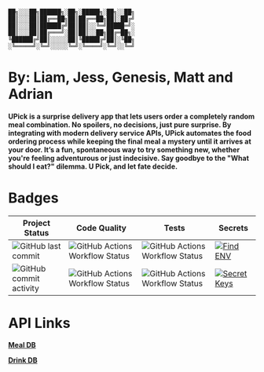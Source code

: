 ```
██╗░░░██╗██████╗░██╗░█████╗░██╗░░██╗
██║░░░██║██╔══██╗██║██╔══██╗██║░██╔╝
██║░░░██║██████╔╝██║██║░░╚═╝█████═╝░
██║░░░██║██╔═══╝░██║██║░░██╗██╔═██╗░
╚██████╔╝██║░░░░░██║╚█████╔╝██║░╚██╗
░╚═════╝░╚═╝░░░░░╚═╝░╚════╝░╚═╝░░╚═╝
```

# By: Liam, Jess, Genesis, Matt and Adrian


#### UPick is a surprise delivery app that lets users order a completely random meal combination. No spoilers, no decisions, just pure surprise. By integrating with modern delivery service APIs, UPick automates the food ordering process while keeping the final meal a mystery until it arrives at your door. It’s a fun, spontaneous way to try something new, whether you're feeling adventurous or just indecisive. Say goodbye to the "What should I eat?" dilemma. U Pick, and let fate decide.




# Badges
| Project Status | Code Quality | Tests | Secrets |
|--------|--------|--------|--------|
| ![GitHub last commit](https://img.shields.io/github/last-commit/LGugs3/Surprise-Delivery-App) | ![GitHub Actions Workflow Status](https://img.shields.io/github/actions/workflow/status/LGugs3/Surprise-Delivery-App/codeql.yml?event=schedule&label=Schedule%20CodeQL) | ![GitHub Actions Workflow Status](https://img.shields.io/github/actions/workflow/status/LGugs3/Surprise-Delivery-App/flutterTests.yml?event=schedule&label=Scheduled%20Tests) | [![Find ENV](https://github.com/LGugs3/Surprise-Delivery-App/actions/workflows/findEnv.yml/badge.svg)](https://github.com/LGugs3/Surprise-Delivery-App/actions/workflows/findEnv.yml) |
| ![GitHub commit activity](https://img.shields.io/github/commit-activity/w/LGugs3/Surprise-Delivery-App) | ![GitHub Actions Workflow Status](https://img.shields.io/github/actions/workflow/status/LGugs3/Surprise-Delivery-App/codeql.yml?event=pull_request&label=Latest%20CodeQL%20PR) | ![GitHub Actions Workflow Status](https://img.shields.io/github/actions/workflow/status/LGugs3/Surprise-Delivery-App/flutterTests.yml?event=pull_request&label=Latest%20PR%20Test) | [![Secret Keys](https://github.com/LGugs3/Surprise-Delivery-App/actions/workflows/findSecretKeys.yml/badge.svg)](https://github.com/LGugs3/Surprise-Delivery-App/actions/workflows/findSecretKeys.yml) |

# API Links
[**Meal DB**](https://www.themealdb.com/api.php)

[**Drink DB**](https://www.thecocktaildb.com/api.php)
